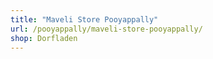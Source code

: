 ```yaml
---
title: "Maveli Store Pooyappally"
url: /pooyappally/maveli-store-pooyappally/
shop: Dorfladen
---
```

